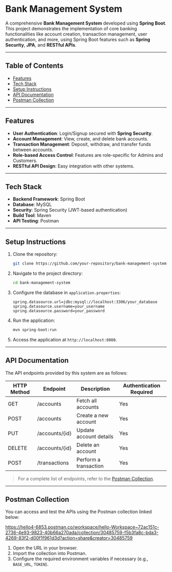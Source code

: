 # Bank Management System

A comprehensive **Bank Management System** developed using **Spring Boot**. This project demonstrates the implementation of core banking functionalities like account creation, transaction management, user authentication, and more, using Spring Boot features such as **Spring Security**, **JPA**, and **RESTful APIs**.

---

## Table of Contents

- [Features](#features)  
- [Tech Stack](#tech-stack)  
- [Setup Instructions](#setup-instructions)  
- [API Documentation](#api-documentation)  
- [Postman Collection](#postman-collection)
  
---

## Features

- **User Authentication**: Login/Signup secured with **Spring Security**.  
- **Account Management**: View, create, and delete bank accounts.  
- **Transaction Management**: Deposit, withdraw, and transfer funds between accounts.  
- **Role-based Access Control**: Features are role-specific for Admins and Customers.  
- **RESTful API Design**: Easy integration with other systems.  

---

## Tech Stack

- **Backend Framework**: Spring Boot  
- **Database**: MySQL  
- **Security**: Spring Security (JWT-based authentication)  
- **Build Tool**: Maven  
- **API Testing**: Postman  

---

## Setup Instructions

1. Clone the repository:  
   ```bash
   git clone https://github.com/your-repository/bank-management-system.git
   ```
2. Navigate to the project directory:  
   ```bash
   cd bank-management-system
   ```
3. Configure the database in `application.properties`:  
   ```properties
   spring.datasource.url=jdbc:mysql://localhost:3306/your_database
   spring.datasource.username=your_username
   spring.datasource.password=your_password
   ```
4. Run the application:  
   ```bash
   mvn spring-boot:run
   ```
5. Access the application at `http://localhost:8080`.

---

## API Documentation

The API endpoints provided by this system are as follows:

| HTTP Method | Endpoint          | Description              | Authentication Required |
|-------------|-------------------|--------------------------|--------------------------|
| GET         | /accounts         | Fetch all accounts       | Yes                      |
| POST        | /accounts         | Create a new account     | Yes                      |
| PUT         | /accounts/{id}    | Update account details   | Yes                      |
| DELETE      | /accounts/{id}    | Delete an account        | Yes                      |
| POST        | /transactions     | Perform a transaction    | Yes                      |

> For a complete list of endpoints, refer to the [Postman Collection](#postman-collection).

---

## Postman Collection

You can access and test the APIs using the Postman collection linked below:  

https://hello4-6853.postman.co/workspace/hello-Workspace~72ac151c-2736-4e93-9823-40b66a270ada/collection/30485759-f5b3fa8c-bda3-4269-83f2-d00f1f961d3d?action=share&creator=30485759

1. Open the URL in your browser.  
2. Import the collection into Postman.  
3. Configure the required environment variables if necessary (e.g., `BASE_URL`, `TOKEN`).  

